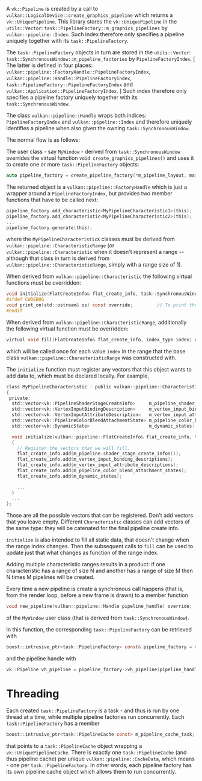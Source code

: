 A `vk::Pipeline` is created by a call to `vulkan::LogicalDevice::create_graphics_pipeline` which returns a `vk::UniquePipeline`.
This library stores the `vk::UniquePipeline` in the `utils::Vector`: `task::PipelineFactory::m_graphics_pipelines` by `vulkan::pipeline::Index`.
Such index therefore only specifies a pipeline uniquely together with its `task::PipelineFactory`.

The `task::PipelineFactory` objects in turn are stored in the `utils::Vector`: `task::SynchronousWindow::m_pipeline_factories` by `PipelineFactoryIndex`.
[ The latter is defined in four places: `vulkan::pipeline::FactoryHandle::PipelineFactoryIndex`, `vulkan::pipeline::Handle::PipelineFactoryIndex`,
`task::PipelineFactory::PipelineFactoryIndex` and `vulkan::Application::PipelineFactoryIndex`. ]
Such index therefore only specifies a pipeline factory uniquely together with its `task::SynchronousWindow`.

The class `vulkan::pipeline::Handle` wraps both indices: `PipelineFactoryIndex` and `vulkan::pipeline::Index` and therefore uniquely identifies a pipeline
when also given the owning `task::SynchronousWindow`.

The normal flow is as follows:

The user class - say `MyWindow` - derived from `task::SynchronousWindow` overrides the virtual function `void create_graphics_pipelines()` and
uses it to create one or more `task::PipelineFactory` objects:

```c
auto pipeline_factory = create_pipeline_factory(*m_pipeline_layout, main_pass.vh_render_pass() COMMA_CWDEBUG_ONLY(true));
```

The returned object is a `vulkan::pipeline::FactoryHandle` which is just a wrapper around a `PipelineFactoryIndex`, but provides two member functions that have to be called next:

```c
pipeline_factory.add_characteristic<MyPipelineCharacteristic1>(this);
pipeline_factory.add_characteristic<MyPipelineCharacteristic2>(this);
...
pipeline_factory.generate(this);
```

where the `MyPipelineCharacteristicX` classes must be derived from `vulkan::pipeline::CharacteristicRange` (or `vulkan::pipeline::Characteristic` when
it doesn't represent a range -- although that class in turn is derived from `vulkan::pipeline::CharacteristicRange`, simply with a range size of 1).

When derived from `vulkan::pipeline::Characteristic` the following virtual functions must be overridden:

```c
void initialize(FlatCreateInfo& flat_create_info, task::SynchronousWindow* owning_window) override;
#ifdef CWDEBUG
void print_on(std::ostream& os) const override;         // To print the object to a debug ostream.
#endif
```

When derived from `vulkan::pipeline::CharacteristicRange`, additionally the following virtual function must be overridden:

```c
virtual void fill(FlatCreateInfo& flat_create_info, index_type index) const override;
```

which will be called once for each value `index` in the range that the base class `vulkan::pipeline::CharacteristicRange` was constructed with.

The `initialize` function must register any vectors that this object wants to add data to, which must be declared locally.
For example,

```c
class MyPipelineCharacteristic : public vulkan::pipeline::Characteristic
{
 private:
  std::vector<vk::PipelineShaderStageCreateInfo>     m_pipeline_shader_stage_create_infos;
  std::vector<vk::VertexInputBindingDescription>     m_vertex_input_binding_descriptions;
  std::vector<vk::VertexInputAttributeDescription>   m_vertex_input_attribute_descriptions;
  std::vector<vk::PipelineColorBlendAttachmentState> m_pipeline_color_blend_attachment_states;
  std::vector<vk::DynamicState>                      m_dynamic_states:

  void initialize(vulkan::pipeline::FlatCreateInfo& flat_create_info, task::SynchronousWindow* owning_window) override
  {
    // Register the vectors that we will fill.
    flat_create_info.add(m_pipeline.shader_stage_create_infos());
    flat_create_info.add(m_vertex_input_binding_descriptions);
    flat_create_info.add(m_vertex_input_attribute_descriptions);
    flat_create_info.add(m_pipeline_color_blend_attachment_states);
    flat_create_info.add(m_dynamic_states);

    ...
  }
  ...
};
```

Those are all the possible vectors that can be registered. Don't add vectors that you leave empty.
Different `Characteristic` classes can add vectors of the same type: they will be catenated for
the final pipeline create info.

`initialize` is also intended to fill all static data, that doesn't change when the range index
changes. Then the subsequent calls to `fill` can be used to update just that what changes as function
of the range index.

Adding multiple characteristic ranges results in a product: if one characteristic has a range of size
N and another has a range of size M then N times M pipelines will be created.

Every time a new pipeline is create a synchronous call happens (that is, from the render loop,
before a new frame is drawn) to a member function

```c
void new_pipeline(vulkan::pipeline::Handle pipeline_handle) override;
```

of the `MyWindow` user class (that is derived from `task::SynchronousWindow`).

In this function, the corresponding `task::PipelineFactory` can be retrieved with

```c
boost::intrusive_ptr<task::PipelineFactory> const& pipeline_factory = m_pipeline_factories[pipeline_handle.m_pipeline_factory_index];
```

and the pipeline handle with

```c
vk::Pipeline vh_pipeline = pipeline_factory->vh_pipeline(pipeline_handle.m_pipeline_index);
```

Threading
=========

Each created `task::PipelineFactory` is a task - and thus is run by one thread at a time, while multiple pipeline factories run concurrently.
Each `task::PipelineFactory` has a member

```c
boost::intrusive_ptr<task::PipelineCache const> m_pipeline_cache_task;
```

that points to a `task::PipelineCache` object wrapping a `vk::UniquePipelineCache`. There is exactly one `task::PipelineCache` (and thus pipeline cache)
per unique `vulkan::pipeline::CacheData`, which means - one per `task::PipelineFactory`. In other words, each pipeline factory has its own pipeline
cache object which allows them to run concurrently.

